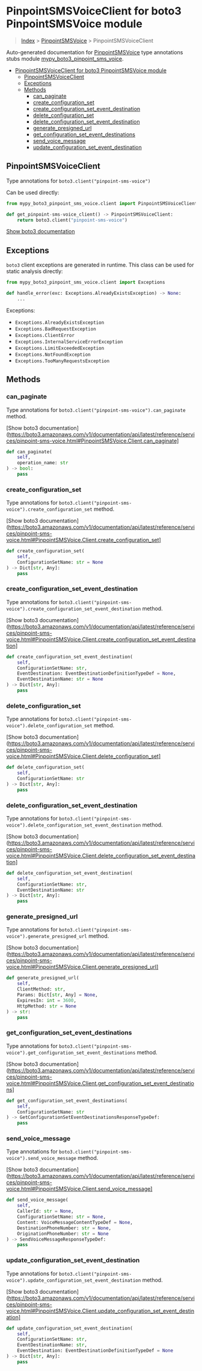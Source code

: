# PinpointSMSVoiceClient for boto3 PinpointSMSVoice module

> [Index](../README.md) > [PinpointSMSVoice](./README.md) > PinpointSMSVoiceClient

Auto-generated documentation for [PinpointSMSVoice](https://boto3.amazonaws.com/v1/documentation/api/latest/reference/services/pinpoint-sms-voice.html#PinpointSMSVoice)
type annotations stubs module [mypy_boto3_pinpoint_sms_voice](https://pypi.org/project/mypy-boto3-pinpoint-sms-voice/).

- [PinpointSMSVoiceClient for boto3 PinpointSMSVoice module](#pinpointsmsvoiceclient-for-boto3-pinpointsmsvoice-module)
  - [PinpointSMSVoiceClient](#pinpointsmsvoiceclient)
  - [Exceptions](#exceptions)
  - [Methods](#methods)
    - [can_paginate](#can_paginate)
    - [create_configuration_set](#create_configuration_set)
    - [create_configuration_set_event_destination](#create_configuration_set_event_destination)
    - [delete_configuration_set](#delete_configuration_set)
    - [delete_configuration_set_event_destination](#delete_configuration_set_event_destination)
    - [generate_presigned_url](#generate_presigned_url)
    - [get_configuration_set_event_destinations](#get_configuration_set_event_destinations)
    - [send_voice_message](#send_voice_message)
    - [update_configuration_set_event_destination](#update_configuration_set_event_destination)

## PinpointSMSVoiceClient

Type annotations for `boto3.client("pinpoint-sms-voice")`

Can be used directly:

```python
from mypy_boto3_pinpoint_sms_voice.client import PinpointSMSVoiceClient

def get_pinpoint-sms-voice_client() -> PinpointSMSVoiceClient:
    return boto3.client("pinpoint-sms-voice")
```

[Show boto3 documentation](https://boto3.amazonaws.com/v1/documentation/api/latest/reference/services/pinpoint-sms-voice.html#PinpointSMSVoice.Client)

## Exceptions


`boto3` client exceptions are generated in runtime. This class can be used for static analysis directly:

```python
from mypy_boto3_pinpoint_sms_voice.client import Exceptions

def handle_error(exc: Exceptions.AlreadyExistsException) -> None:
    ...
```


Exceptions:

- `Exceptions.AlreadyExistsException`
- `Exceptions.BadRequestException`
- `Exceptions.ClientError`
- `Exceptions.InternalServiceErrorException`
- `Exceptions.LimitExceededException`
- `Exceptions.NotFoundException`
- `Exceptions.TooManyRequestsException`


## Methods


### can_paginate

Type annotations for `boto3.client("pinpoint-sms-voice").can_paginate` method.

[Show boto3 documentation](https://boto3.amazonaws.com/v1/documentation/api/latest/reference/services/pinpoint-sms-voice.html#PinpointSMSVoice.Client.can_paginate]

```python
def can_paginate(
    self,
    operation_name: str
) -> bool:
    pass
```

### create_configuration_set

Type annotations for `boto3.client("pinpoint-sms-voice").create_configuration_set` method.

[Show boto3 documentation](https://boto3.amazonaws.com/v1/documentation/api/latest/reference/services/pinpoint-sms-voice.html#PinpointSMSVoice.Client.create_configuration_set]

```python
def create_configuration_set(
    self,
    ConfigurationSetName: str = None
) -> Dict[str, Any]:
    pass
```

### create_configuration_set_event_destination

Type annotations for `boto3.client("pinpoint-sms-voice").create_configuration_set_event_destination` method.

[Show boto3 documentation](https://boto3.amazonaws.com/v1/documentation/api/latest/reference/services/pinpoint-sms-voice.html#PinpointSMSVoice.Client.create_configuration_set_event_destination]

```python
def create_configuration_set_event_destination(
    self,
    ConfigurationSetName: str,
    EventDestination: EventDestinationDefinitionTypeDef = None,
    EventDestinationName: str = None
) -> Dict[str, Any]:
    pass
```

### delete_configuration_set

Type annotations for `boto3.client("pinpoint-sms-voice").delete_configuration_set` method.

[Show boto3 documentation](https://boto3.amazonaws.com/v1/documentation/api/latest/reference/services/pinpoint-sms-voice.html#PinpointSMSVoice.Client.delete_configuration_set]

```python
def delete_configuration_set(
    self,
    ConfigurationSetName: str
) -> Dict[str, Any]:
    pass
```

### delete_configuration_set_event_destination

Type annotations for `boto3.client("pinpoint-sms-voice").delete_configuration_set_event_destination` method.

[Show boto3 documentation](https://boto3.amazonaws.com/v1/documentation/api/latest/reference/services/pinpoint-sms-voice.html#PinpointSMSVoice.Client.delete_configuration_set_event_destination]

```python
def delete_configuration_set_event_destination(
    self,
    ConfigurationSetName: str,
    EventDestinationName: str
) -> Dict[str, Any]:
    pass
```

### generate_presigned_url

Type annotations for `boto3.client("pinpoint-sms-voice").generate_presigned_url` method.

[Show boto3 documentation](https://boto3.amazonaws.com/v1/documentation/api/latest/reference/services/pinpoint-sms-voice.html#PinpointSMSVoice.Client.generate_presigned_url]

```python
def generate_presigned_url(
    self,
    ClientMethod: str,
    Params: Dict[str, Any] = None,
    ExpiresIn: int = 3600,
    HttpMethod: str = None
) -> str:
    pass
```

### get_configuration_set_event_destinations

Type annotations for `boto3.client("pinpoint-sms-voice").get_configuration_set_event_destinations` method.

[Show boto3 documentation](https://boto3.amazonaws.com/v1/documentation/api/latest/reference/services/pinpoint-sms-voice.html#PinpointSMSVoice.Client.get_configuration_set_event_destinations]

```python
def get_configuration_set_event_destinations(
    self,
    ConfigurationSetName: str
) -> GetConfigurationSetEventDestinationsResponseTypeDef:
    pass
```

### send_voice_message

Type annotations for `boto3.client("pinpoint-sms-voice").send_voice_message` method.

[Show boto3 documentation](https://boto3.amazonaws.com/v1/documentation/api/latest/reference/services/pinpoint-sms-voice.html#PinpointSMSVoice.Client.send_voice_message]

```python
def send_voice_message(
    self,
    CallerId: str = None,
    ConfigurationSetName: str = None,
    Content: VoiceMessageContentTypeDef = None,
    DestinationPhoneNumber: str = None,
    OriginationPhoneNumber: str = None
) -> SendVoiceMessageResponseTypeDef:
    pass
```

### update_configuration_set_event_destination

Type annotations for `boto3.client("pinpoint-sms-voice").update_configuration_set_event_destination` method.

[Show boto3 documentation](https://boto3.amazonaws.com/v1/documentation/api/latest/reference/services/pinpoint-sms-voice.html#PinpointSMSVoice.Client.update_configuration_set_event_destination]

```python
def update_configuration_set_event_destination(
    self,
    ConfigurationSetName: str,
    EventDestinationName: str,
    EventDestination: EventDestinationDefinitionTypeDef = None
) -> Dict[str, Any]:
    pass
```



